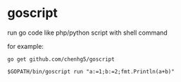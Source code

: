 # goscript

run go code like php/python script with shell command

for example:

```shell
go get github.com/chenhg5/goscript

$GOPATH/bin/goscript run "a:=1;b:=2;fmt.Println(a+b)"
```